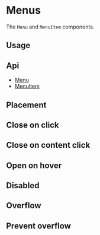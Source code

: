 # Menus
The `Menu` and `MenuItem` components.

## Usage
<Example file="Menu/Usage" />

## Api
- [Menu](../api/menu)
- [MenuItem](../api/menu-item)

## Placement
<Example file="Menu/Placement" />

## Close on click
<Example file="Menu/CloseOnClick" />

## Close on content click
<Example file="Menu/CloseOnContentClick" />

## Open on hover
<Example file="Menu/OpenOnHover" />

## Disabled
<Example file="Menu/Disabled" />

## Overflow
<Example file="Menu/Overflow" />

## Prevent overflow
<Example file="Menu/PreventOverflow" />
